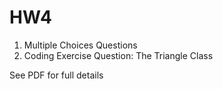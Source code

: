 # HW4

1. Multiple Choices Questions
2. Coding Exercise Question: The Triangle Class
   
See PDF for full details
